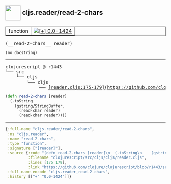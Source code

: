 ## <img width="48px" valign="middle" src="http://i.imgur.com/Hi20huC.png"> cljs.reader/read-2-chars

 <table border="1">
<tr>
<td>function</td>
<td><a href="https://github.com/cljsinfo/api-refs/tree/0.0-1424"><img valign="middle" alt="[+] 0.0-1424" src="https://img.shields.io/badge/+-0.0--1424-lightgrey.svg"></a> </td>
</tr>
</table>

 <samp>
(__read-2-chars__ reader)<br>
</samp>

```
(no docstring)
```

---

 <pre>
clojurescript @ r1443
└── src
    └── cljs
        └── cljs
            └── <ins>[reader.cljs:175-179](https://github.com/clojure/clojurescript/blob/r1443/src/cljs/cljs/reader.cljs#L175-L179)</ins>
</pre>

```clj
(defn read-2-chars [reader]
  (.toString
    (gstring/StringBuffer.
      (read-char reader)
      (read-char reader))))
```


---

```clj
{:full-name "cljs.reader/read-2-chars",
 :ns "cljs.reader",
 :name "read-2-chars",
 :type "function",
 :signature ["[reader]"],
 :source {:code "(defn read-2-chars [reader]\n  (.toString\n    (gstring/StringBuffer.\n      (read-char reader)\n      (read-char reader))))",
          :filename "clojurescript/src/cljs/cljs/reader.cljs",
          :lines [175 179],
          :link "https://github.com/clojure/clojurescript/blob/r1443/src/cljs/cljs/reader.cljs#L175-L179"},
 :full-name-encode "cljs.reader_read-2-chars",
 :history [["+" "0.0-1424"]]}

```

